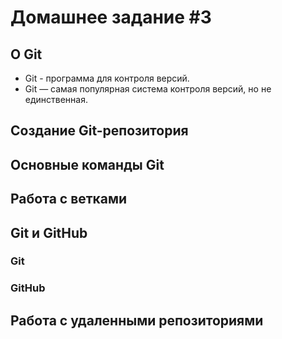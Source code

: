 # Домашнее задание #3



## О Git
+ Git - программа для контроля версий.
+ Git — самая популярная система контроля
версий, но не единственная.

## Создание Git-репозитория

## Основные команды Git

## Работа с ветками


##  Git и GitHub

### Git

### GitHub


## Работа с удаленными репозиториями